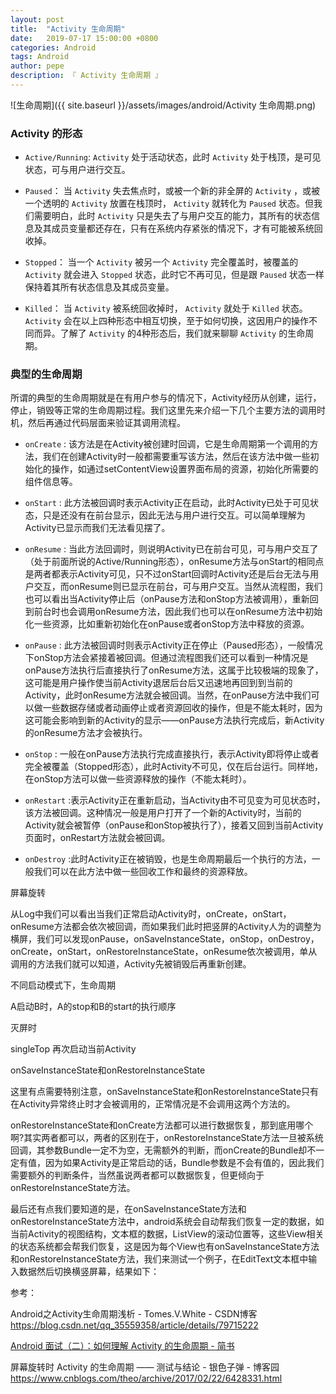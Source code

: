 ```yaml
---
layout: post
title:  "Activity 生命周期"
date:   2019-07-17 15:00:00 +0800
categories: Android
tags: Android
author: pepe
description: 『 Activity 生命周期 』
---
```


![生命周期]({{ site.baseurl }}/assets/images/android/Activity 生命周期.png)

### **Activity 的形态**

* `Active/Running`: 
 `Activity` 处于活动状态，此时 `Activity` 处于栈顶，是可见状态，可与用户进行交互。 

* `Paused`： 
当 `Activity` 失去焦点时，或被一个新的非全屏的 `Activity` ，或被一个透明的 `Activity` 放置在栈顶时， `Activity` 就转化为 `Paused` 状态。但我们需要明白，此时 `Activity` 只是失去了与用户交互的能力，其所有的状态信息及其成员变量都还存在，只有在系统内存紧张的情况下，才有可能被系统回收掉。 

* `Stopped`： 
当一个 `Activity` 被另一个 `Activity` 完全覆盖时，被覆盖的 `Activity` 就会进入 `Stopped` 状态，此时它不再可见，但是跟 `Paused` 状态一样保持着其所有状态信息及其成员变量。 

* `Killed`： 
当 `Activity` 被系统回收掉时， `Activity` 就处于 `Killed` 状态。 
 `Activity` 会在以上四种形态中相互切换，至于如何切换，这因用户的操作不同而异。了解了 `Activity` 的4种形态后，我们就来聊聊 `Activity` 的生命周期。

### **典型的生命周期**
 所谓的典型的生命周期就是在有用户参与的情况下，Activity经历从创建，运行，停止，销毁等正常的生命周期过程。我们这里先来介绍一下几个主要方法的调用时机，然后再通过代码层面来验证其调用流程。 

* `onCreate` : 该方法是在Activity被创建时回调，它是生命周期第一个调用的方法，我们在创建Activity时一般都需要重写该方法，然后在该方法中做一些初始化的操作，如通过setContentView设置界面布局的资源，初始化所需要的组件信息等。 

* `onStart` : 此方法被回调时表示Activity正在启动，此时Activity已处于可见状态，只是还没有在前台显示，因此无法与用户进行交互。可以简单理解为Activity已显示而我们无法看见摆了。 

* `onResume` : 当此方法回调时，则说明Activity已在前台可见，可与用户交互了（处于前面所说的Active/Running形态），onResume方法与onStart的相同点是两者都表示Activity可见，只不过onStart回调时Activity还是后台无法与用户交互，而onResume则已显示在前台，可与用户交互。当然从流程图，我们也可以看出当Activity停止后（onPause方法和onStop方法被调用），重新回到前台时也会调用onResume方法，因此我们也可以在onResume方法中初始化一些资源，比如重新初始化在onPause或者onStop方法中释放的资源。 

* `onPause` : 此方法被回调时则表示Activity正在停止（Paused形态），一般情况下onStop方法会紧接着被回调。但通过流程图我们还可以看到一种情况是onPause方法执行后直接执行了onResume方法，这属于比较极端的现象了，这可能是用户操作使当前Activity退居后台后又迅速地再回到到当前的Activity，此时onResume方法就会被回调。当然，在onPause方法中我们可以做一些数据存储或者动画停止或者资源回收的操作，但是不能太耗时，因为这可能会影响到新的Activity的显示——onPause方法执行完成后，新Activity的onResume方法才会被执行。 

* `onStop` : 一般在onPause方法执行完成直接执行，表示Activity即将停止或者完全被覆盖（Stopped形态），此时Activity不可见，仅在后台运行。同样地，在onStop方法可以做一些资源释放的操作（不能太耗时）。 

* `onRestart` :表示Activity正在重新启动，当Activity由不可见变为可见状态时，该方法被回调。这种情况一般是用户打开了一个新的Activity时，当前的Activity就会被暂停（onPause和onStop被执行了），接着又回到当前Activity页面时，onRestart方法就会被回调。 

* `onDestroy` :此时Activity正在被销毁，也是生命周期最后一个执行的方法，一般我们可以在此方法中做一些回收工作和最终的资源释放。 

屏幕旋转

从Log中我们可以看出当我们正常启动Activity时，onCreate，onStart，onResume方法都会依次被回调，而如果我们此时把竖屏的Activity人为的调整为横屏，我们可以发现onPause，onSaveInstanceState，onStop，onDestroy，onCreate，onStart，onRestoreInstanceState，onResume依次被调用，单从调用的方法我们就可以知道，Activity先被销毁后再重新创建。

不同启动模式下，生命周期

A启动B时，A的stop和B的start的执行顺序

灭屏时

singleTop  再次启动当前Activity

onSaveInstanceState和onRestoreInstanceState

这里有点需要特别注意，onSaveInstanceState和onRestoreInstanceState只有在Activity异常终止时才会被调用的，正常情况是不会调用这两个方法的。

onRestoreInstanceState和onCreate方法都可以进行数据恢复，那到底用哪个啊?其实两者都可以，两者的区别在于，onRestoreInstanceState方法一旦被系统回调，其参数Bundle一定不为空，无需额外的判断，而onCreate的Bundle却不一定有值，因为如果Activity是正常启动的话，Bundle参数是不会有值的，因此我们需要额外的判断条件，当然虽说两者都可以数据恢复，但更倾向于onRestoreInstanceState方法。 

最后还有点我们要知道的是，在onSaveInstanceState方法和onRestoreInstanceState方法中，android系统会自动帮我们恢复一定的数据，如当前Activity的视图结构，文本框的数据，ListView的滚动位置等，这些View相关的状态系统都会帮我们恢复，这是因为每个View也有onSaveInstanceState方法和onRestoreInstanceState方法，我们来测试一个例子，在EditText文本框中输入数据然后切换横竖屏幕，结果如下：












参考：

Android之Activity生命周期浅析 - Tomes.V.White - CSDN博客
https://blog.csdn.net/qq_35559358/article/details/79715222

[Android 面试（二）：如何理解 Activity 的生命周期 - 简书](https://www.jianshu.com/p/5c32bf28b653)

屏幕旋转时 Activity 的生命周期 —— 测试与结论 - 银色子弹 - 博客园
https://www.cnblogs.com/theo/archive/2017/02/22/6428331.html
